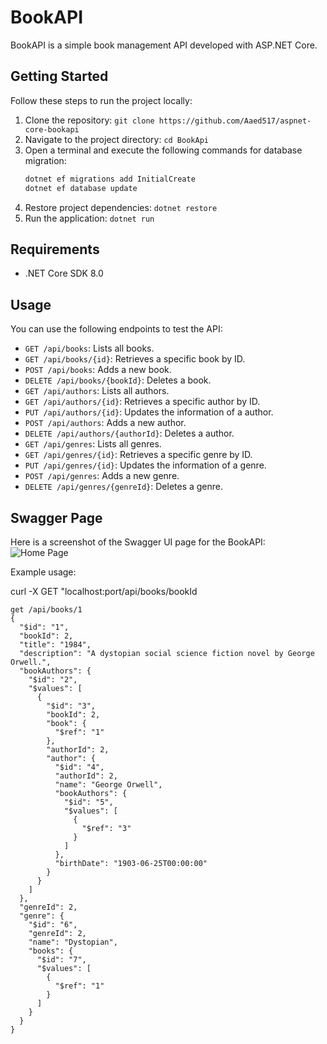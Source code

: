 # BookAPI

BookAPI is a simple book management API developed with ASP.NET Core.

## Getting Started

Follow these steps to run the project locally:

1. Clone the repository: `git clone https://github.com/Aaed517/aspnet-core-bookapi`
2. Navigate to the project directory: `cd BookApi`
3. Open a terminal and execute the following commands for database migration:
   ```bash
   dotnet ef migrations add InitialCreate
   dotnet ef database update
4. Restore project dependencies: `dotnet restore`
5. Run the application: `dotnet run`

## Requirements

- .NET Core SDK 8.0 

## Usage

You can use the following endpoints to test the API:

- `GET /api/books`: Lists all books.
- `GET /api/books/{id}`: Retrieves a specific book by ID.
- `POST /api/books`: Adds a new book.
- `DELETE /api/books/{bookId}`: Deletes a book.
- `GET /api/authors`: Lists all authors.
- `GET /api/authors/{id}`: Retrieves a specific author by ID.
- `PUT /api/authors/{id}`: Updates the information of a author.
- `POST /api/authors`: Adds a new author.
- `DELETE /api/authors/{authorId}`: Deletes a author.
- `GET /api/genres`: Lists all genres.
- `GET /api/genres/{id}`: Retrieves a specific genre by ID.
- `PUT /api/genres/{id}`: Updates the information of a genre.
- `POST /api/genres`: Adds a new genre.
- `DELETE /api/genres/{genreId}`: Deletes a genre.
  
## Swagger Page

Here is a screenshot of the Swagger UI page for the BookAPI:
![Home Page](BookApi/screenshots/BookApiSwaggerPage.png)

Example usage:

curl -X GET "localhost:port/api/books/bookId
```http
get /api/books/1
{
  "$id": "1",
  "bookId": 2,
  "title": "1984",
  "description": "A dystopian social science fiction novel by George Orwell.",
  "bookAuthors": {
    "$id": "2",
    "$values": [
      {
        "$id": "3",
        "bookId": 2,
        "book": {
          "$ref": "1"
        },
        "authorId": 2,
        "author": {
          "$id": "4",
          "authorId": 2,
          "name": "George Orwell",
          "bookAuthors": {
            "$id": "5",
            "$values": [
              {
                "$ref": "3"
              }
            ]
          },
          "birthDate": "1903-06-25T00:00:00"
        }
      }
    ]
  },
  "genreId": 2,
  "genre": {
    "$id": "6",
    "genreId": 2,
    "name": "Dystopian",
    "books": {
      "$id": "7",
      "$values": [
        {
          "$ref": "1"
        }
      ]
    }
  }
}
